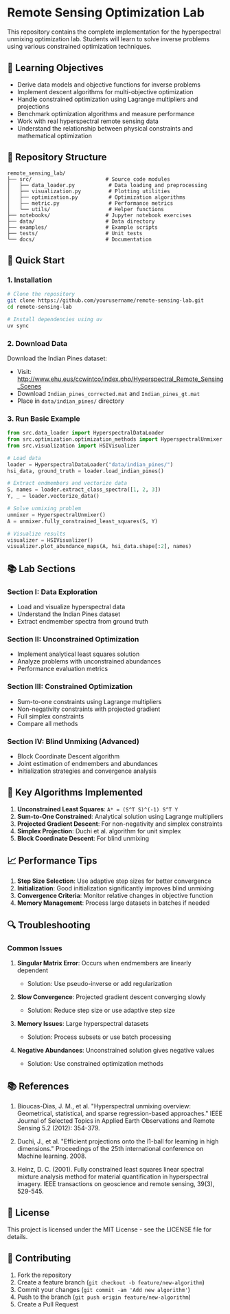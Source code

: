 # Remote Sensing Optimization Lab

This repository contains the complete implementation for the hyperspectral unmixing optimization lab. Students will learn to solve inverse problems using various constrained optimization techniques.

## 🎯 Learning Objectives

- Derive data models and objective functions for inverse problems
- Implement descent algorithms for multi-objective optimization 
- Handle constrained optimization using Lagrange multipliers and projections
- Benchmark optimization algorithms and measure performance
- Work with real hyperspectral remote sensing data
- Understand the relationship between physical constraints and mathematical optimization

## 📁 Repository Structure

```
remote_sensing_lab/
├── src/                        # Source code modules
│   ├── data_loader.py           # Data loading and preprocessing
│   ├── visualization.py         # Plotting utilities
│   ├── optimization.py          # Optimization algorithms
│   ├── metric.py                # Performance metrics
│   └── utils/                   # Helper functions
├── notebooks/                  # Jupyter notebook exercises
├── data/                       # Data directory
├── examples/                   # Example scripts
├── tests/                      # Unit tests
└── docs/                       # Documentation
```

## 🚀 Quick Start

### 1. Installation

```bash
# Clone the repository
git clone https://github.com/yourusername/remote-sensing-lab.git
cd remote-sensing-lab

# Install dependencies using uv
uv sync
```

### 2. Download Data

Download the Indian Pines dataset:
- Visit: http://www.ehu.eus/ccwintco/index.php/Hyperspectral_Remote_Sensing_Scenes
- Download `Indian_pines_corrected.mat` and `Indian_pines_gt.mat`
- Place in `data/indian_pines/` directory

### 3. Run Basic Example

```python
from src.data_loader import HyperspectralDataLoader
from src.optimization.optimization_methods import HyperspectralUnmixer
from src.visualization import HSIVisualizer

# Load data
loader = HyperspectralDataLoader("data/indian_pines/")
hsi_data, ground_truth = loader.load_indian_pines()

# Extract endmembers and vectorize data
S, names = loader.extract_class_spectra([1, 2, 3])
Y, _ = loader.vectorize_data()

# Solve unmixing problem
unmixer = HyperspectralUnmixer()
A = unmixer.fully_constrained_least_squares(S, Y)

# Visualize results
visualizer = HSIVisualizer()
visualizer.plot_abundance_maps(A, hsi_data.shape[:2], names)
```

## 📚 Lab Sections

### Section I: Data Exploration
- Load and visualize hyperspectral data
- Understand the Indian Pines dataset
- Extract endmember spectra from ground truth

### Section II: Unconstrained Optimization
- Implement analytical least squares solution
- Analyze problems with unconstrained abundances
- Performance evaluation metrics

### Section III: Constrained Optimization
- Sum-to-one constraints using Lagrange multipliers
- Non-negativity constraints with projected gradient
- Full simplex constraints
- Compare all methods

### Section IV: Blind Unmixing (Advanced)
- Block Coordinate Descent algorithm
- Joint estimation of endmembers and abundances
- Initialization strategies and convergence analysis

## 🔬 Key Algorithms Implemented

1. **Unconstrained Least Squares**: `A* = (S^T S)^(-1) S^T Y`
2. **Sum-to-One Constrained**: Analytical solution using Lagrange multipliers
3. **Projected Gradient Descent**: For non-negativity and simplex constraints
4. **Simplex Projection**: Duchi et al. algorithm for unit simplex
5. **Block Coordinate Descent**: For blind unmixing

## 📈 Performance Tips

1. **Step Size Selection**: Use adaptive step sizes for better convergence
2. **Initialization**: Good initialization significantly improves blind unmixing
3. **Convergence Criteria**: Monitor relative changes in objective function
4. **Memory Management**: Process large datasets in batches if needed

## 🔍 Troubleshooting

### Common Issues

1. **Singular Matrix Error**: Occurs when endmembers are linearly dependent
   - Solution: Use pseudo-inverse or add regularization

2. **Slow Convergence**: Projected gradient descent converging slowly
   - Solution: Reduce step size or use adaptive step size

3. **Memory Issues**: Large hyperspectral datasets
   - Solution: Process subsets or use batch processing

4. **Negative Abundances**: Unconstrained solution gives negative values
   - Solution: Use constrained optimization methods

## 📚 References

1. Bioucas-Dias, J. M., et al. "Hyperspectral unmixing overview: Geometrical, statistical, and sparse regression-based approaches." IEEE Journal of Selected Topics in Applied Earth Observations and Remote Sensing 5.2 (2012): 354-379.

2. Duchi, J., et al. "Efficient projections onto the l1-ball for learning in high dimensions." Proceedings of the 25th international conference on Machine learning. 2008.

3. Heinz, D. C. (2001). Fully constrained least squares linear spectral mixture analysis method for material quantification in hyperspectral imagery. IEEE transactions on geoscience and remote sensing, 39(3), 529-545.

## 📄 License

This project is licensed under the MIT License - see the LICENSE file for details.

## 🤝 Contributing

1. Fork the repository
2. Create a feature branch (`git checkout -b feature/new-algorithm`)
3. Commit your changes (`git commit -am 'Add new algorithm'`)
4. Push to the branch (`git push origin feature/new-algorithm`)
5. Create a Pull Request

